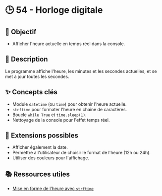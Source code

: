 # 🕒 54 - Horloge digitale

## 🎯 Objectif

- Afficher l'heure actuelle en temps réel dans la console.

## 📝 Description

Le programme affiche l'heure, les minutes et les secondes actuelles, et se met à jour toutes les secondes.

## ✨ Concepts clés

- Module `datetime` (ou `time`) pour obtenir l'heure actuelle.
- `strftime` pour formater l'heure en chaîne de caractères.
- Boucle `while True` et `time.sleep(1)`.
- Nettoyage de la console pour l'effet temps réel.

## 🚀 Extensions possibles

- Afficher également la date.
- Permettre à l'utilisateur de choisir le format de l'heure (12h ou 24h).
- Utiliser des couleurs pour l'affichage.

## 📚 Ressources utiles

- [Mise en forme de l'heure avec `strftime`](https://strftime.org/)